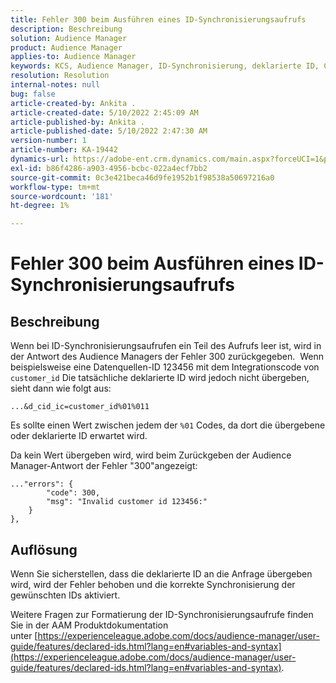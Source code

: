```yaml
---
title: Fehler 300 beim Ausführen eines ID-Synchronisierungsaufrufs
description: Beschreibung
solution: Audience Manager
product: Audience Manager
applies-to: Audience Manager
keywords: KCS, Audience Manager, ID-Synchronisierung, deklarierte ID, Customer ID-Synchronisierung, Kunden-ID, Online-Synchronisierung
resolution: Resolution
internal-notes: null
bug: false
article-created-by: Ankita .
article-created-date: 5/10/2022 2:45:09 AM
article-published-by: Ankita .
article-published-date: 5/10/2022 2:47:30 AM
version-number: 1
article-number: KA-19442
dynamics-url: https://adobe-ent.crm.dynamics.com/main.aspx?forceUCI=1&pagetype=entityrecord&etn=knowledgearticle&id=35259630-0bd0-ec11-a7b5-0022480a8753
exl-id: b86f4286-a903-4956-bcbc-022a4ecf7bb2
source-git-commit: 0c3e421beca46d9fe1952b1f98538a50697216a0
workflow-type: tm+mt
source-wordcount: '181'
ht-degree: 1%

---
```


# Fehler 300 beim Ausführen eines ID-Synchronisierungsaufrufs

## Beschreibung


Wenn bei ID-Synchronisierungsaufrufen ein Teil des Aufrufs leer ist, wird in der Antwort des Audience Managers der Fehler 300 zurückgegeben.  Wenn beispielsweise eine Datenquellen-ID 123456 mit dem Integrationscode von `customer_id` Die tatsächliche deklarierte ID wird jedoch nicht übergeben, sieht dann wie folgt aus:

`...&d_cid_ic=customer_id%01%011`

Es sollte einen Wert zwischen jedem der `%01` Codes, da dort die übergebene oder deklarierte ID erwartet wird.

Da kein Wert übergeben wird, wird beim Zurückgeben der Audience Manager-Antwort der Fehler &quot;300&quot;angezeigt:

```
..."errors": {
        "code": 300,
        "msg": "Invalid customer id 123456:"
    }
},
```

## Auflösung


Wenn Sie sicherstellen, dass die deklarierte ID an die Anfrage übergeben wird, wird der Fehler behoben und die korrekte Synchronisierung der gewünschten IDs aktiviert.

Weitere Fragen zur Formatierung der ID-Synchronisierungsaufrufe finden Sie in der AAM Produktdokumentation unter [https://experienceleague.adobe.com/docs/audience-manager/user-guide/features/declared-ids.html?lang=en#variables-and-syntax](https://experienceleague.adobe.com/docs/audience-manager/user-guide/features/declared-ids.html?lang=en#variables-and-syntax).
